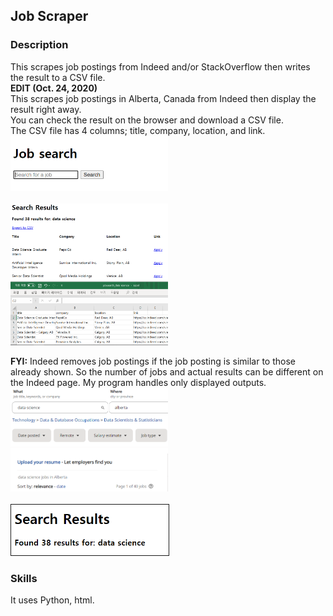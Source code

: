 ## Job Scraper

### Description
This scrapes job postings from Indeed and/or StackOverflow then writes the result to a CSV file.
<br />
<b>EDIT (Oct. 24, 2020)</b>
<br />
This scrapes job postings in Alberta, Canada from Indeed then display the result right away.
<br />
You can check the result on the browser and download a CSV file.
<br />
The CSV file has 4 columns; title, company, location, and link. 
<br /><img src="img/search.PNG" width="50%" height="50%" />
<br /><br /><img src="img/search2.PNG" width="50%" height="50%" />

<b>FYI:</b> Indeed removes job postings if the job posting is similar to those already shown. So the number of jobs and actual results can be different on the Indeed page. My program handles only displayed outputs.
<br /><img src="img/indeedResult.PNG" width="50%" height="50%" borde= 1px solid black/>
<br /><br /><img src="img/result.PNG" width="50%" height="50%" border=1px solid black/>


### Skills
It uses Python, html.